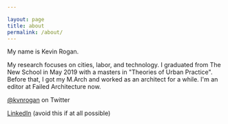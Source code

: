 ```yaml
---

layout: page
title: about
permalink: /about/
---
```


My name is Kevin Rogan.

My research focuses on cities, labor, and technology. I graduated from The New School in May 2019 with a masters in "Theories of Urban Practice". Before that, I got my M.Arch and worked as an architect for a while. I'm an editor at Failed Architecture now.

[@kvnrogan](https://twitter.com/kvnrogan) on Twitter

[LinkedIn](https://www.linkedin.com/in/kejarogan/) (avoid this if at all possible)
